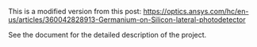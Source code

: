 This is a modified version from this post:
https://optics.ansys.com/hc/en-us/articles/360042828913-Germanium-on-Silicon-lateral-photodetector

See the document for the detailed description of the project.
